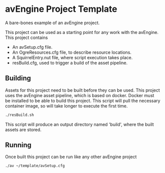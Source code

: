 # avEngine Project Template
A bare-bones example of an avEngine project.

This project can be used as a starting point for any work with the avEngine.
This project contains

 * An avSetup.cfg file.
 * An OgreResources.cfg file, to describe resource locations.
 * A SquirrelEntry.nut file, where script execution takes place.
 * resBuild.cfg, used to trigger a build of the asset pipeline.

## Building
Assets for this project need to be built before they can be used.
This project uses the avEngine asset pipeline, which is based on docker.
Docker must be installed to be able to build this project.
This script will pull the necessary container image, so will take longer to execute the first time.

```bash
./resBuild.sh
```

This script will produce an output directory named 'build', where the built assets are stored.

## Running
Once built this project can be run like any other avEngine project
```bash
./av ~/template/avSetup.cfg
```